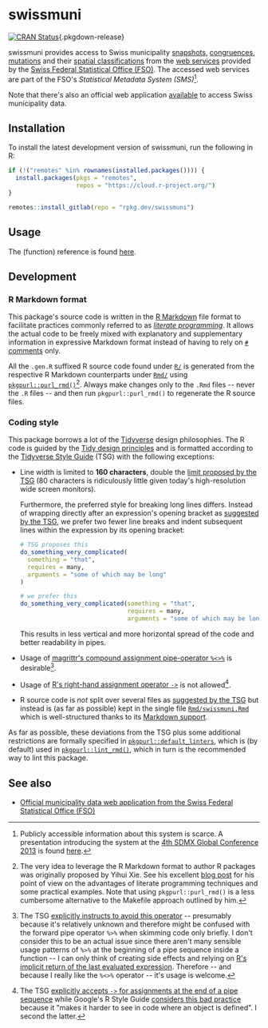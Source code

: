 # swissmuni

[![CRAN Status](https://r-pkg.org/badges/version/swissmuni)](https://cran.r-project.org/package=swissmuni){.pkgdown-release}

swissmuni provides access to Swiss municipality [snapshots](https://sms.bfs.admin.ch/WcfBFSSpecificService.svc/AnonymousRest/communes/snapshots), [congruences](https://sms.bfs.admin.ch/WcfBFSSpecificService.svc/AnonymousRest/communes/correspondances), [mutations](https://sms.bfs.admin.ch/WcfBFSSpecificService.svc/AnonymousRest/communes/mutations) and their [spatial classifications](https://sms.bfs.admin.ch/WcfBFSSpecificService.svc/AnonymousRest/communes/levels) from the [web services](https://www.bfs.admin.ch/bfs/de/home/dienstleistungen/forschung/api/api-gemeinde.assetdetail.15224054.html) provided by the [Swiss Federal Statistical Office (FSO)](https://www.bfs.admin.ch/bfs/en/home.html). The accessed web services are part of the FSO's *Statistical Metadata System (SMS)*[^1].

Note that there's also an official web application [available](https://www.agvchapp.bfs.admin.ch/de/communes/query) to access Swiss municipality data.

## Installation

To install the latest development version of swissmuni, run the following in R:

``` r
if (!("remotes" %in% rownames(installed.packages()))) {
  install.packages(pkgs = "remotes",
                   repos = "https://cloud.r-project.org/")
}

remotes::install_gitlab(repo = "rpkg.dev/swissmuni")
```

## Usage

The (function) reference is found [here](reference).

## Development

### R Markdown format

This package's source code is written in the [R Markdown](https://rmarkdown.rstudio.com/) file format to facilitate practices commonly referred to as [*literate programming*](https://en.wikipedia.org/wiki/Literate_programming). It allows the actual code to be freely mixed with explanatory and supplementary information in expressive Markdown format instead of having to rely on [`#` comments](https://rstudio.github.io/r-manuals/r-lang/Parser.html#comments) only.

All the `.gen.R` suffixed R source code found under [`R/`](https://gitlab.com/rpkg.dev/swissmuni/-/tree/master/R/) is generated from the respective R Markdown counterparts under [`Rmd/`](https://gitlab.com/rpkg.dev/swissmuni/-/tree/master/Rmd/) using [`pkgpurl::purl_rmd()`](https://pkgpurl.rpkg.dev/dev/reference/purl_rmd.html)[^2]. Always make changes only to the `.Rmd` files -- never the `.R` files -- and then run `pkgpurl::purl_rmd()` to regenerate the R source files.

### Coding style

This package borrows a lot of the [Tidyverse](https://www.tidyverse.org/) design philosophies. The R code is guided by the [Tidy design principles](https://design.tidyverse.org/) and is formatted according to the [Tidyverse Style Guide](https://style.tidyverse.org/) (TSG) with the following exceptions:

-   Line width is limited to **160 characters**, double the [limit proposed by the TSG](https://style.tidyverse.org/syntax.html#long-lines) (80 characters is ridiculously little given today's high-resolution wide screen monitors).

    Furthermore, the preferred style for breaking long lines differs. Instead of wrapping directly after an expression's opening bracket as [suggested by the TSG](https://style.tidyverse.org/syntax.html#long-lines), we prefer two fewer line breaks and indent subsequent lines within the expression by its opening bracket:

    ``` r
    # TSG proposes this
    do_something_very_complicated(
      something = "that",
      requires = many,
      arguments = "some of which may be long"
    )

    # we prefer this
    do_something_very_complicated(something = "that",
                                  requires = many,
                                  arguments = "some of which may be long")
    ```

    This results in less vertical and more horizontal spread of the code and better readability in pipes.

-   Usage of [magrittr's compound assignment pipe-operator `%<>%`](https://magrittr.tidyverse.org/reference/compound.html) is desirable[^3].

-   Usage of [R's right-hand assignment operator `->`](https://rdrr.io/r/base/assignOps.html) is not allowed[^4].

-   R source code is *not* split over several files as [suggested by the TSG](https://style.tidyverse.org/package-files.html) but instead is (as far as possible) kept in the single file [`Rmd/swissmuni.Rmd`](https://gitlab.com/rpkg.dev/swissmuni/-/tree/master/Rmd/swissmuni.Rmd) which is well-structured thanks to its [Markdown support](#r-markdown-format).

As far as possible, these deviations from the TSG plus some additional restrictions are formally specified in [`pkgpurl::default_linters`](https://pkgpurl.rpkg.dev/reference/default_linters), which is (by default) used in [`pkgpurl::lint_rmd()`](https://pkgpurl.rpkg.dev/reference/lint_rmd), which in turn is the recommended way to lint this package.

## See also

-   [Official municipality data web application from the Swiss Federal Statistical Office (FSO)](https://www.agvchapp.bfs.admin.ch/de/communes/query)

[^1]: Publicly accessible information about this system is scarce. A presentation introducing the system at the [4th SDMX Global Conference 2013](https://sdmx.org/?sdmx_events=4th-sdmx-global-conference) is found [here](https://web.archive.org/web/20200615113441/https://www.oecd.org/sdd/SDMX%202013%20Session%203.7%20-%20A%20statistical%20metadata%20system%20based%20on%20SDMX.pdf).

[^2]: The very idea to leverage the R Markdown format to author R packages was originally proposed by Yihui Xie. See his excellent [blog post](https://yihui.org/rlp/) for his point of view on the advantages of literate programming techniques and some practical examples. Note that using `pkgpurl::purl_rmd()` is a less cumbersome alternative to the Makefile approach outlined by him.

[^3]: The TSG [explicitly instructs to avoid this operator](https://style.tidyverse.org/pipes.html#assignment-2) -- presumably because it's relatively unknown and therefore might be confused with the forward pipe operator `%>%` when skimming code only briefly. I don't consider this to be an actual issue since there aren't many sensible usage patterns of `%>%` at the beginning of a pipe sequence inside a function -- I can only think of creating side effects and relying on [R's implicit return of the last evaluated expression](https://rdrr.io/r/base/function.html). Therefore -- and because I really like the `%<>%` operator -- it's usage is welcome.

[^4]: The TSG [explicitly accepts `->` for assignments at the end of a pipe sequence](https://style.tidyverse.org/pipes.html#assignment-2) while Google's R Style Guide [considers this bad practice](https://google.github.io/styleguide/Rguide.html#right-hand-assignment) because it "makes it harder to see in code where an object is defined". I second the latter.
